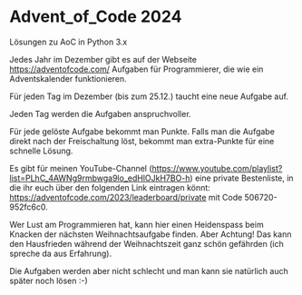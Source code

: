 # Advent_of_Code 2024 
Lösungen zu AoC in Python 3.x

Jedes Jahr im Dezember gibt es auf der Webseite https://adventofcode.com/ Aufgaben für Programmierer, die wie ein Adventskalender funktionieren.

Für jeden Tag im Dezember (bis zum 25.12.) taucht eine neue Aufgabe auf.

Jeden Tag werden die Aufgaben anspruchvoller.

Für jede gelöste Aufgabe bekommt man Punkte. Falls man die Aufgabe direkt nach der Freischaltung löst, bekommt man extra-Punkte für eine schnelle Lösung.

Es gibt für meinen YouTube-Channel (https://www.youtube.com/playlist?list=PLhC_4AWNg9rmbwga9lo_edHlOJkH7BO-h) eine private Bestenliste, in die ihr euch über den folgenden Link eintragen könnt: https://adventofcode.com/2023/leaderboard/private mit Code 506720-952fc6c0.

Wer Lust am Programmieren hat, kann hier einen Heidenspass beim Knacken der nächsten Weihnachtsaufgabe finden. Aber Achtung! Das kann den Hausfrieden während der Weihnachtszeit ganz schön gefährden (ich spreche da aus Erfahrung).

Die Aufgaben werden aber nicht schlecht und man kann sie natürlich auch später noch lösen :-)
